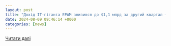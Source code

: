 ```yaml
---
layout: post
title: "Дохід IT-гіганта EPAM знизився до $1,1 млрд за другий квартал — Forbes.ua"
date: 2024-08-09 09:46:14 +0000
categories: [news]
---
```


[Читати далі](https://forbes.ua/news/dokhid-it-giganta-epam-znizivsya-do-11-mlrd-za-drugiy-kvartal-09082024-22922)
